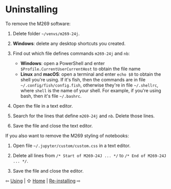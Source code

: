 # Uninstalling

To remove the M269 software:

1. Delete folder `~/venvs/m269-24j`.

2. **Windows**: delete any desktop shortcuts you created.

3. Find out which file defines commands `m269-24j` and `nb`:
   - **Windows**: open a PowerShell and enter `$Profile.CurrentUserCurrentHost` to obtain the file name
   - **Linux** and **macOS**: open a terminal and enter `echo $0` to obtain the shell you're using.
     If it's fish, then the commands are in file `~/.config/fish/config.fish`,
     otherwise they're in file `~/.shellrc`, where `shell` is the name of your shell.
     For example, if you're using bash, then it's file `~/.bashrc`.

4. Open the file in a text editor.

5. Search for the lines that define `m269-24j` and `nb`. Delete those lines.

6. Save the file and close the text editor.

If you also want to remove the M269 styling of notebooks:

1. Open file `~/.jupyter/custom/custom.css` in a text editor.

2. Delete all lines from `/* Start of M269-24J ... */` to `/* End of M269-24J ... */`.

3. Save the file and close the editor.

⇦ [Using](use.md) | ⇧ [Home](README.md) | [Re-installing](reinstall.md) ⇨